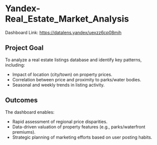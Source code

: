 # Yandex-Real_Estate_Market_Analysis

Dashboard Link: https://datalens.yandex/uexzz6cp08mih

## Project Goal

To analyze a real estate listings database and identify key patterns, including:
- Impact of location (city/town) on property prices.
- Correlation between price and proximity to parks/water bodies.
- Seasonal and weekly trends in listing activity.

## Outcomes

The dashboard enables:
- Rapid assessment of regional price disparities.
- Data-driven valuation of property features (e.g., parks/waterfront premiums).
- Strategic planning of marketing efforts based on user posting habits.
